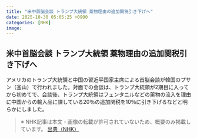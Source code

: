 ```yaml
---
title: "米中首脳会談 トランプ大統領 薬物理由の追加関税引き下げへ"
date: 2025-10-30 05:05:25 +0900
categories: [NHK]
image: 
---
```

## 米中首脳会談 トランプ大統領 薬物理由の追加関税引き下げへ

アメリカのトランプ大統領と中国の習近平国家主席による首脳会談が韓国のプサン（釜山）で行われました。対面での会談は、トランプ大統領が2期目に入ってから初めてで、会談後、トランプ大統領はフェンタニルなどの薬物の流入を理由に中国からの輸入品に課している20％の追加関税を10％に引き下げるなどと明らかにしました。

> ※ NHK記事は本文・画像の転載が許可されていないため、概要のみ掲載しています。
[出典（NHK）](http://www3.nhk.or.jp/news/html/20251030/k10014963071000.html)
